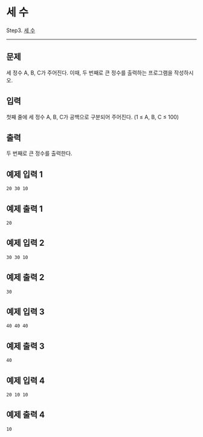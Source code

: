 # 세 수

Step3. [세 수](https://www.acmicpc.net/problem/10817)

---

## 문제

세 정수 A, B, C가 주어진다. 이때, 두 번째로 큰 정수를 출력하는 프로그램을 작성하시오. 

## 입력

첫째 줄에 세 정수 A, B, C가 공백으로 구분되어 주어진다. (1 ≤ A, B, C ≤ 100)

## 출력

두 번째로 큰 정수를 출력한다.

## 예제 입력 1 

```
20 30 10
```

## 예제 출력 1 

```
20
```

## 예제 입력 2 

```
30 30 10
```

## 예제 출력 2 

```
30
```

## 예제 입력 3 

```
40 40 40
```

## 예제 출력 3 

```
40
```

## 예제 입력 4 

```
20 10 10
```

## 예제 출력 4 

```
10
```